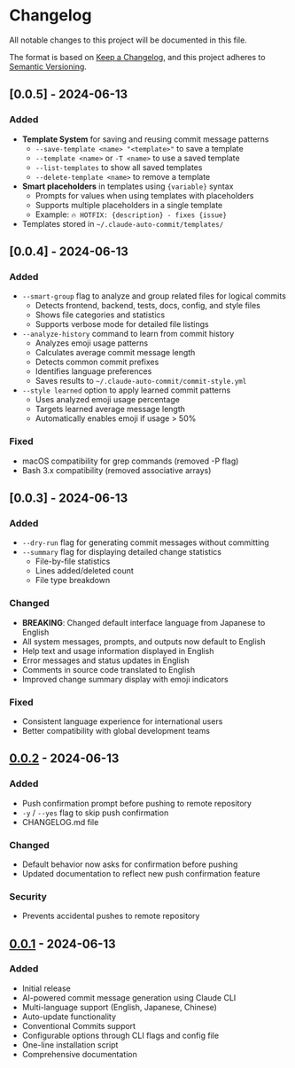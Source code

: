 # Changelog

All notable changes to this project will be documented in this file.

The format is based on [Keep a Changelog](https://keepachangelog.com/en/1.0.0/),
and this project adheres to [Semantic Versioning](https://semver.org/spec/v2.0.0.html).

## [0.0.5] - 2024-06-13

### Added
- **Template System** for saving and reusing commit message patterns
  - `--save-template <name> "<template>"` to save a template
  - `--template <name>` or `-T <name>` to use a saved template
  - `--list-templates` to show all saved templates
  - `--delete-template <name>` to remove a template
- **Smart placeholders** in templates using `{variable}` syntax
  - Prompts for values when using templates with placeholders
  - Supports multiple placeholders in a single template
  - Example: `🔥 HOTFIX: {description} - fixes {issue}`
- Templates stored in `~/.claude-auto-commit/templates/`

## [0.0.4] - 2024-06-13

### Added
- `--smart-group` flag to analyze and group related files for logical commits
  - Detects frontend, backend, tests, docs, config, and style files
  - Shows file categories and statistics
  - Supports verbose mode for detailed file listings
- `--analyze-history` command to learn from commit history
  - Analyzes emoji usage patterns
  - Calculates average commit message length
  - Detects common commit prefixes
  - Identifies language preferences
  - Saves results to `~/.claude-auto-commit/commit-style.yml`
- `--style learned` option to apply learned commit patterns
  - Uses analyzed emoji usage percentage
  - Targets learned average message length
  - Automatically enables emoji if usage > 50%

### Fixed
- macOS compatibility for grep commands (removed -P flag)
- Bash 3.x compatibility (removed associative arrays)

## [0.0.3] - 2024-06-13

### Added
- `--dry-run` flag for generating commit messages without committing
- `--summary` flag for displaying detailed change statistics
  - File-by-file statistics
  - Lines added/deleted count
  - File type breakdown

### Changed
- **BREAKING**: Changed default interface language from Japanese to English
- All system messages, prompts, and outputs now default to English
- Help text and usage information displayed in English
- Error messages and status updates in English
- Comments in source code translated to English
- Improved change summary display with emoji indicators

### Fixed
- Consistent language experience for international users
- Better compatibility with global development teams

## [0.0.2] - 2024-06-13

### Added
- Push confirmation prompt before pushing to remote repository
- `-y` / `--yes` flag to skip push confirmation
- CHANGELOG.md file

### Changed
- Default behavior now asks for confirmation before pushing
- Updated documentation to reflect new push confirmation feature

### Security
- Prevents accidental pushes to remote repository

## [0.0.1] - 2024-06-13

### Added
- Initial release
- AI-powered commit message generation using Claude CLI
- Multi-language support (English, Japanese, Chinese)
- Auto-update functionality
- Conventional Commits support
- Configurable options through CLI flags and config file
- One-line installation script
- Comprehensive documentation

[0.0.2]: https://github.com/0xkaz/claude-auto-commit/compare/v0.0.1...v0.0.2
[0.0.1]: https://github.com/0xkaz/claude-auto-commit/releases/tag/v0.0.1